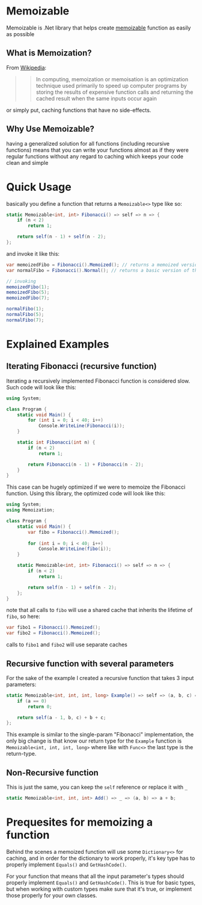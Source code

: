 # Memoizable
Memoizable is .Net library that helps create [memoizable](https://en.wikipedia.org/wiki/Memoization) function as easily as possible

## What is Memoization?
From [Wikipedia](https://en.wikipedia.org/wiki/Memoization):
>> In computing, memoization or memoisation is an optimization technique used primarily to speed up computer programs by storing the results of expensive function calls and returning the cached result when the same inputs occur again

or simply put, caching functions that have no side-effects.

## Why Use Memoizable?
having a generalized solution for all functions (including recursive functions) means that you can write your functions almost as if they were regular functions without any regard to caching which keeps your code clean and simple

# Quick Usage
basically you define a function that returns a `Memoizable<>` type like so:
``` csharp
static Memoizable<int, int> Fibonacci() => self => n => {
    if (n < 2)
        return 1;

    return self(n - 1) + self(n - 2);
};
```

and invoke it like this:
``` csharp
var memoizedFibo = Fibonacci().Memoized(); // returns a memoized version of the function
var normalFibo = Fibonacci().Normal(); // returns a basic version of the function

// invoking
memoizedFibo(1);
memoizedFibo(5);
memoizedFibo(7);

normalFibo(1);
normalFibo(5);
normalFibo(7);
```


# Explained Examples
## Iterating Fibonacci (recursive function)
Iterating a recursively implemented Fibonacci function is considered slow.
Such code will look like this:

``` csharp
using System;

class Program {
    static void Main() {
        for (int i = 0; i < 40; i++)
            Console.WriteLine(Fibonacci(i));
    }

    static int Fibonacci(int n) {
        if (n < 2)
            return 1;

        return Fibonacci(n - 1) + Fibonacci(n - 2);
    }
}

```

This case can be hugely optimized if we were to memoize the Fibonacci function.
Using this library, the optimized code will look like this:

``` csharp
using System;
using Memoization;

class Program {
    static void Main() {
        var fibo = Fibonacci().Memoized();
        
        for (int i = 0; i < 40; i++)
            Console.WriteLine(fibo(i));
    }

    static Memoizable<int, int> Fibonacci() => self => n => {
        if (n < 2)
            return 1;

        return self(n - 1) + self(n - 2);
    };
}
```

note that all calls to `fibo` will use a shared cache that inherits the lifetime of `fibo`, so here:

``` csharp
var fibo1 = Fibonacci().Memoized();
var fibo2 = Fibonacci().Memoized();
```

calls to `fibo1` and `fibo2` will use separate caches

## Recursive function with several parameters
For the sake of the example I created a recursive function that takes 3 input parameters:
``` csharp
static Memoizable<int, int, int, long> Example() => self => (a, b, c) => {
	if (a == 0)
		return 0;

	return self(a - 1, b, c) + b + c;
};
```

This example is similar to the single-param "Fibonacci" implementation, the only big change is that know our return type for the `Example` function is `Memoizable<int, int, int, long>`
where like with `Func<>` the last type is the return-type.

## Non-Recursive function
This is just the same, you can keep the `self` reference or replace it with `_`
``` csharp
static Memoizable<int, int, int> Add() => _ => (a, b) => a + b;
```


# Prequesites for memoizing a function
Behind the scenes a memoized function will use some `Dictionary<>` for caching, and in order for the dictionary to work properly, it's key type has to properly implement `Equals()` and `GetHashCode()`.

For your function that means that all the input parameter's types should properly implement `Equals()` and `GetHashCode()`. 
This is true for basic types, but when working with custom types make sure that it's true, or implement those properly for your own classes.